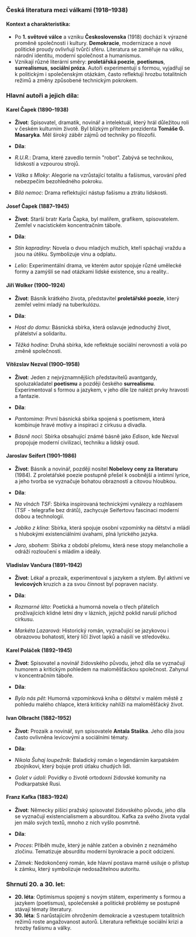 ### Česká literatura mezi válkami (1918–1938)

#### Kontext a charakteristika:
- Po **1. světové válce** a vzniku **Československa** (1918) dochází k výrazné proměně společnosti i kultury. **Demokracie**, modernizace a nové politické proudy ovlivňují tvůrčí sféru. Literatura se zaměřuje na válku, národní identitu, moderní společnost a humanismus.
- Vznikají různé literární směry: **proletářská poezie**, **poetismus**, **surrealismus**, **sociální próza**. Autoři experimentují s formou, vyjadřují se k politickým i společenským otázkám, často reflektují hrozbu totalitních režimů a změny způsobené technickým pokrokem.




### Hlavní autoři a jejich díla:

#### **Karel Čapek (1890–1938)**
- **Život**: Spisovatel, dramatik, novinář a intelektuál, který hrál důležitou roli v českém kulturním životě. Byl blízkým přítelem prezidenta **Tomáše G. Masaryka**. Měl široký záběr zájmů od techniky po filozofii.

- **Díla**:
 - *R.U.R.*: Drama, které zavedlo termín "robot". Zabývá se technikou, lidskostí a vzpourou strojů.
 - *Válka s Mloky*: Alegorie na vzrůstající totalitu a fašismus, varování před nebezpečím bezohledného pokroku.
 - *Bílá nemoc*: Drama reflektující nástup fašismu a ztrátu lidskosti.



#### **Josef Čapek (1887–1945)**
- **Život**: Starší bratr Karla Čapka, byl malířem, grafikem, spisovatelem. Zemřel v nacistickém koncentračním táboře.

- **Díla**:
 - *Stín kapradiny*: Novela o dvou mladých mužích, kteří spáchají vraždu a jsou na útěku. Symbolizuje vinu a odplatu.
 - *Lelio*: Experimentální drama, ve kterém autor spojuje různé umělecké formy a zamýšlí se nad otázkami lidské existence, snu a reality..



#### **Jiří Wolker (1900–1924)**
- **Život**: Básník krátkého života, představitel **proletářské poezie**, který zemřel velmi mladý na tuberkulózu.

- **Díla**:
 - *Host do domu*: Básnická sbírka, která oslavuje jednoduchý život, přátelství a solidaritu.
 - *Těžká hodina*: Druhá sbírka, kde reflektuje sociální nerovnosti a volá po změně společnosti.



#### **Vítězslav Nezval (1900–1958)**
- **Život**: Jeden z nejvýznamnějších představitelů avantgardy, spoluzakladatel **poetismu** a později českého **surrealismu**. Experimentoval s formou a jazykem, v jeho díle lze nalézt prvky hravosti a fantazie.

- **Díla**:
 - *Pantomima*: První básnická sbírka spojená s poetismem, která kombinuje hravé motivy a inspiraci z cirkusu a divadla.
 - *Básně noci*: Sbírka obsahující známé básně jako *Edison*, kde Nezval propojuje moderní civilizaci, techniku a lidský osud.



#### **Jaroslav Seifert (1901–1986)**
- **Život**: Básník a novinář, později nositel **Nobelovy ceny za literaturu** (1984). Z proletářské poezie postupně přešel k osobnější a intimní lyrice, a jeho tvorba se vyznačuje bohatou obrazností a citovou hloubkou.

- **Díla**:
 - *Na vlnách TSF*: Sbírka inspirovaná technickými vynálezy a rozhlasem (TSF - telegrafie bez drátů), zachycuje Seifertovu fascinaci moderní dobou a technologií.
 - *Jablko z klína*: Sbírka, která spojuje osobní vzpomínky na dětství a mládí s hlubokými existenciálními úvahami, plná lyrického jazyka.
 - *Jaro, sbohem*: Sbírka z období přelomu, která nese stopy melancholie a odráží rozloučení s mládím a ideály.



#### **Vladislav Vančura (1891–1942)**
- **Život**: Lékař a prozaik, experimentoval s jazykem a stylem. Byl aktivní ve **levicových** kruzích a za svou činnost byl popraven nacisty.

- **Díla**:
 - *Rozmarné léto*: Poetická a humorná novela o třech přátelích prožívajících klidné letní dny v lázních, jejichž poklid naruší příchod cirkusu.
 - *Markéta Lazarová*: Historický román, vyznačující se jazykovou i obrazovou bohatostí, který líčí život lapků a násilí ve středověku.



#### **Karel Poláček (1892–1945)**
- **Život**: Spisovatel a novinář židovského původu, jehož díla se vyznačují humorem a kritickým pohledem na maloměšťáckou společnost. Zahynul v koncentračním táboře.

- **Díla**:
 - *Bylo nás pět*: Humorná vzpomínková kniha o dětství v malém městě z pohledu malého chlapce, která kriticky nahlíží na maloměšťácký život.



#### **Ivan Olbracht (1882–1952)**
- **Život**: Prozaik a novinář, syn spisovatele **Antala Staška**. Jeho díla jsou často ovlivněna levicovými a sociálními tématy.

- **Díla**:
 - *Nikola Šuhaj loupežník*: Baladický román o legendárním karpatském zbojníkovi, který bojuje proti útlaku chudých lidí.
 - *Golet v údolí*: Povídky o životě ortodoxní židovské komunity na Podkarpatské Rusi.



#### **Franz Kafka (1883–1924)**
- **Život**: Německy píšící pražský spisovatel židovského původu, jeho díla se vyznačují existencialismem a absurditou. Kafka za svého života vydal jen málo svých textů, mnoho z nich vyšlo posmrtně.

- **Díla**:
 - *Proces*: Příběh muže, který je náhle zatčen a obviněn z neznámého zločinu. Tematizuje absurditu moderní byrokracie a pocit odcizení.
 - *Zámek*: Nedokončený román, kde hlavní postava marně usiluje o přístup k zámku, který symbolizuje nedosažitelnou autoritu.




### Shrnutí 20. a 30. let:
- **20. léta**: Optimismus spojený s novým státem, experimenty s formou a jazykem (poetismus), společenské a politické problémy se postupně stávají tématy literatury.
- **30. léta**: S narůstajícím ohrožením demokracie a vzestupem totalitních režimů roste angažovanost autorů. Literatura reflektuje sociální krizi a hrozby fašismu a války.
